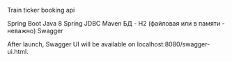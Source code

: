 Train ticker booking api

Spring Boot
Java 8
Spring JDBC
Maven 
БД - H2 (файловая или в памяти - неважно)
Swagger

After launch, Swagger UI will be available on localhost:8080/swagger-ui.html.
